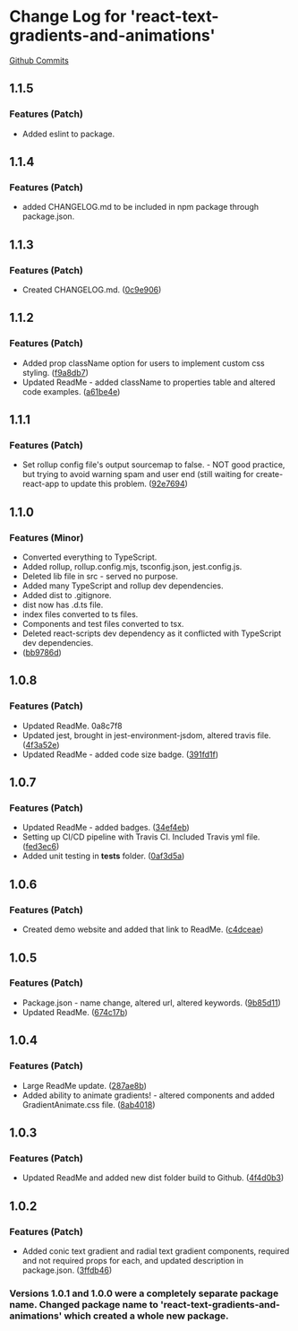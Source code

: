 # Change Log for 'react-text-gradients-and-animations'

[Github Commits](https://github.com/GabrielMurry/react-text-gradients-and-animations/commits/master)

## 1.1.5

### Features (Patch)

- Added eslint to package.

## 1.1.4

### Features (Patch)

- added CHANGELOG.md to be included in npm package through package.json.

## 1.1.3

### Features (Patch)

- Created CHANGELOG.md. ([0c9e906](https://github.com/GabrielMurry/react-text-gradients-and-animations/commit/0c9e906))

## 1.1.2

### Features (Patch)

- Added prop className option for users to implement custom css styling. ([f9a8db7](https://github.com/GabrielMurry/react-text-gradients-and-animations/commit/f9a8db7))
- Updated ReadMe - added className to properties table and altered code examples. ([a61be4e](https://github.com/GabrielMurry/react-text-gradients-and-animations/commit/a61be4e))

## 1.1.1

### Features (Patch)

- Set rollup config file's output sourcemap to false. - NOT good practice, but trying to avoid warning spam and user end (still waiting for create-react-app to update this problem. ([92e7694](https://github.com/GabrielMurry/react-text-gradients-and-animations/commit/92e7694))

## 1.1.0

### Features (Minor)

- Converted everything to TypeScript.
- Added rollup, rollup.config.mjs, tsconfig.json, jest.config.js.
- Deleted lib file in src - served no purpose.
- Added many TypeScript and rollup dev dependencies.
- Added dist to .gitignore.
- dist now has .d.ts file.
- index files converted to ts files.
- Components and test files converted to tsx.
- Deleted react-scripts dev dependency as it conflicted with TypeScript dev dependencies.
- ([bb9786d](https://github.com/GabrielMurry/react-text-gradients-and-animations/commit/bb9786d))

## 1.0.8

### Features (Patch)

- Updated ReadMe. 0a8c7f8
- Updated jest, brought in jest-environment-jsdom, altered travis file. ([4f3a52e](https://github.com/GabrielMurry/react-text-gradients-and-animations/commit/4f3a52e))
- Updated ReadMe - added code size badge. ([391fd1f](https://github.com/GabrielMurry/react-text-gradients-and-animations/commit/391fd1f))

## 1.0.7

### Features (Patch)

- Updated ReadMe - added badges. ([34ef4eb](https://github.com/GabrielMurry/react-text-gradients-and-animations/commit/34ef4eb))
- Setting up CI/CD pipeline with Travis CI. Included Travis yml file. ([fed3ec6](https://github.com/GabrielMurry/react-text-gradients-and-animations/commit/fed3ec6))
- Added unit testing in **tests** folder. ([0af3d5a](https://github.com/GabrielMurry/react-text-gradients-and-animations/commit/0af3d5a))

## 1.0.6

### Features (Patch)

- Created demo website and added that link to ReadMe. ([c4dceae](https://github.com/GabrielMurry/react-text-gradients-and-animations/commit/c4dceae))

## 1.0.5

### Features (Patch)

- Package.json - name change, altered url, altered keywords. ([9b85d11](https://github.com/GabrielMurry/react-text-gradients-and-animations/commit/9b85d11))
- Updated ReadMe. ([674c17b](https://github.com/GabrielMurry/react-text-gradients-and-animations/commit/674c17b))

## 1.0.4

### Features (Patch)

- Large ReadMe update. ([287ae8b](https://github.com/GabrielMurry/react-text-gradients-and-animations/commit/287ae8b))
- Added ability to animate gradients! - altered components and added GradientAnimate.css file. ([8ab4018](https://github.com/GabrielMurry/react-text-gradients-and-animations/commit/8ab4018))

## 1.0.3

### Features (Patch)

- Updated ReadMe and added new dist folder build to Github. ([4f4d0b3](https://github.com/GabrielMurry/react-text-gradients-and-animations/commit/4f4d0b3))

## 1.0.2

### Features (Patch)

- Added conic text gradient and radial text gradient components, required and not required props for each, and updated description in package.json. ([3ffdb46](https://github.com/GabrielMurry/react-text-gradients-and-animations/commit/3ffdb46))

### Versions 1.0.1 and 1.0.0 were a completely separate package name. Changed package name to 'react-text-gradients-and-animations' which created a whole new package.
